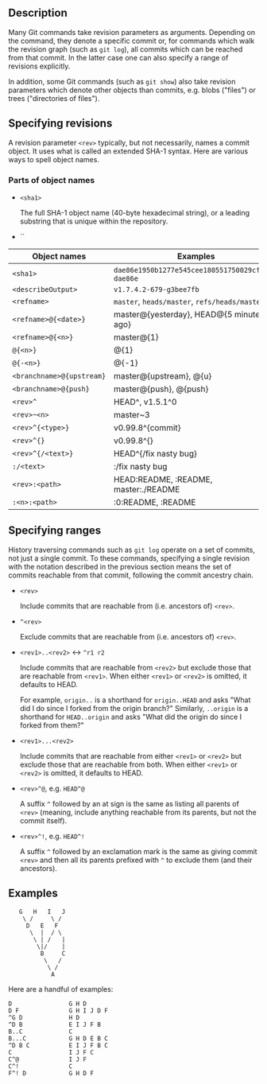 ## Description

Many Git commands take revision parameters as arguments. Depending on the command, they denote a specific commit or, for commands which walk the revision graph (such as `git log`), all commits which can be reached from that commit. In the latter case one can also specify a range of revisions explicitly.

In addition, some Git commands (such as `git show`) also take revision parameters which denote other objects than commits, e.g. blobs ("files") or trees ("directories of files").

## Specifying revisions

A revision parameter `<rev>` typically, but not necessarily, names a commit object. It uses what is called an extended SHA-1 syntax. Here are various ways to spell object names.

### Parts of object names

- `<sha1>`

    The full SHA-1 object name (40-byte hexadecimal string), or a leading substring that is unique within the repository.

- ``

| Object names | Examples |
| --- | --- |
| `<sha1>` | `dae86e1950b1277e545cee180551750029cfe735`, `dae86e` |
| `<describeOutput>` | `v1.7.4.2-679-g3bee7fb` |
| `<refname>` | `master`, `heads/master`, `refs/heads/master` |
| `<refname>@{<date>}` | master@{yesterday}, HEAD@{5 minutes ago} |
| `<refname>@{<n>}` | master@{1} |
| `@{<n>}` | @{1} |
| `@{-<n>}` | @{-1} |
| `<branchname>@{upstream}` | master@{upstream}, @{u} |
| `<branchname>@{push}` | master@{push}, @{push} |
| `<rev>^` | HEAD^, v1.5.1^0 |
| `<rev>~<n>` | master~3 |
| `<rev>^{<type>}` | v0.99.8^{commit} |
| `<rev>^{}` | v0.99.8^{} |
| `<rev>^{/<text>}` | HEAD^{/fix nasty bug} |
| `:/<text>` | :/fix nasty bug |
| `<rev>:<path>` | HEAD:README, :README, master:./README |
| `:<n>:<path>` | :0:README, :README |

## Specifying ranges

History traversing commands such as `git log` operate on a set of commits, not just a single commit. To these commands, specifying a single revision with the notation described in the previous section means the set of commits reachable from that commit, following the commit ancestry chain.

- `<rev>`

    Include commits that are reachable from (i.e. ancestors of) `<rev>`.

- `^<rev>`

    Exclude commits that are reachable from (i.e. ancestors of) `<rev>`.

- `<rev1>..<rev2>` :left_right_arrow: `^r1 r2`

    Include commits that are reachable from `<rev2>` but exclude those that are reachable from `<rev1>`. When either `<rev1>` or `<rev2>` is omitted, it defaults to HEAD.
    
    For example, `origin..` is a shorthand for `origin..HEAD` and asks "What did I do since I forked from the origin branch?" Similarly, `..origin` is a shorthand for `HEAD..origin` and asks "What did the origin do since I forked from them?"

- `<rev1>...<rev2>`

    Include commits that are reachable from either `<rev1>` or `<rev2>` but exclude those that are reachable from both. When either `<rev1>` or `<rev2>` is omitted, it defaults to HEAD.

- `<rev>^@`, e.g. `HEAD^@`

    A suffix `^` followed by an at sign is the same as listing all parents of `<rev>` (meaning, include anything reachable from its parents, but not the commit itself).

- `<rev>^!`, e.g. `HEAD^!`

    A suffix `^` followed by an exclamation mark is the same as giving commit `<rev>` and then all its parents prefixed with `^` to exclude them (and their ancestors).

## Examples

```
   G   H   I   J
    \ /     \ /
     D   E   F
      \  |  / \
       \ | /   |
        \|/    |
         B     C
          \   /
           \ /
            A
```

Here are a handful of examples:

```
D                G H D
D F              G H I J D F
^G D             H D
^D B             E I J F B
B..C             C
B...C            G H D E B C
^D B C           E I J F B C
C                I J F C
C^@              I J F
C^!              C
F^! D            G H D F
```
